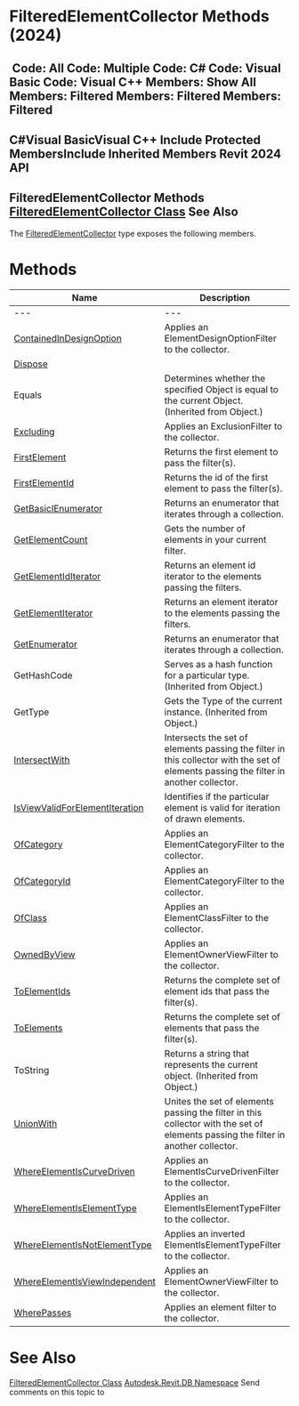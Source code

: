 # FilteredElementCollector Methods (2024)

﻿
 Code: All Code: Multiple Code: C# Code: Visual Basic Code: Visual C++  Members: Show All Members: Filtered Members: Filtered Members: Filtered   
---  
C#Visual BasicVisual C++
Include Protected MembersInclude Inherited Members
Revit 2024 API  
---  
FilteredElementCollector Methods  
[FilteredElementCollector Class](263cf06b-98be-6f91-c4da-fb47d01688f3.md "FilteredElementCollector Class") See Also  
---  
The [FilteredElementCollector](263cf06b-98be-6f91-c4da-fb47d01688f3.md "FilteredElementCollector Class") type exposes the following members.
# Methods
| Name | Description |
| --- | --- |
| --- | --- | --- |
| [ContainedInDesignOption](92a2be0f-f632-2337-5bdd-ae3e832f3c33.md "ContainedInDesignOption Method") | Applies an ElementDesignOptionFilter to the collector. |
| [Dispose](c23c8781-f645-c059-7db5-d0cfd732dda1.md "Dispose Method") |
| Equals | Determines whether the specified Object is equal to the current Object. (Inherited from Object.) |
| [Excluding](80e23fdc-c005-163b-5643-38d84411a73d.md "Excluding Method") | Applies an ExclusionFilter to the collector. |
| [FirstElement](c8c1cae0-4ac8-a309-e915-6d491137d47e.md "FirstElement Method") | Returns the first element to pass the filter(s). |
| [FirstElementId](b1b42ac5-e816-983a-f44d-5cf441ca1ad9.md "FirstElementId Method") | Returns the id of the first element to pass the filter(s). |
| [GetBasicIEnumerator](07236f22-1721-1f6e-0fb6-f03709923430.md "GetBasicIEnumerator Method") | Returns an enumerator that iterates through a collection. |
| [GetElementCount](886aabfd-ea87-e54c-d108-37d09a44d612.md "GetElementCount Method") | Gets the number of elements in your current filter. |
| [GetElementIdIterator](0b1cdbeb-21ce-a4c5-6cae-253595818085.md "GetElementIdIterator Method") | Returns an element id iterator to the elements passing the filters. |
| [GetElementIterator](7113e21c-90f8-8f58-3b00-407fc1cd56e0.md "GetElementIterator Method") | Returns an element iterator to the elements passing the filters. |
| [GetEnumerator](746ac65b-35c2-d0db-53d7-4fe0fd61ab1f.md "GetEnumerator Method") | Returns an enumerator that iterates through a collection. |
| GetHashCode | Serves as a hash function for a particular type.  (Inherited from Object.) |
| GetType | Gets the Type of the current instance. (Inherited from Object.) |
| [IntersectWith](5b204fc8-7702-cf7e-346a-3a4c1767924b.md "IntersectWith Method") | Intersects the set of elements passing the filter in this collector with the set of elements passing the filter in another collector. |
| [IsViewValidForElementIteration](9c7f3f9c-aa8a-8077-9235-ff1058c8b20b.md "IsViewValidForElementIteration Method") | Identifies if the particular element is valid for iteration of drawn elements. |
| [OfCategory](c3523c35-4a07-9723-3c28-de3cc47b2ad0.md "OfCategory Method") | Applies an ElementCategoryFilter to the collector. |
| [OfCategoryId](63304108-73f8-844e-82fc-5b8fad9839b0.md "OfCategoryId Method") | Applies an ElementCategoryFilter to the collector. |
| [OfClass](b0a5f22c-6951-c3af-cd29-1f28f574035d.md "OfClass Method") | Applies an ElementClassFilter to the collector. |
| [OwnedByView](54f2107a-bd87-41fe-dd00-385253ba5915.md "OwnedByView Method") | Applies an ElementOwnerViewFilter to the collector. |
| [ToElementIds](bfb8c8a2-aa2f-b1bc-7d57-7e3f7d39fcae.md "ToElementIds Method") | Returns the complete set of element ids that pass the filter(s). |
| [ToElements](732b4a0d-62d8-b86d-120b-8ea3d9713b34.md "ToElements Method") | Returns the complete set of elements that pass the filter(s). |
| ToString | Returns a string that represents the current object. (Inherited from Object.) |
| [UnionWith](957cc5cb-5c7f-cac9-ec86-35afe824c432.md "UnionWith Method") | Unites the set of elements passing the filter in this collector with the set of elements passing the filter in another collector. |
| [WhereElementIsCurveDriven](3f3269fc-367c-1fec-9ddb-d0b54ecc4f0e.md "WhereElementIsCurveDriven Method") | Applies an ElementIsCurveDrivenFilter to the collector. |
| [WhereElementIsElementType](77793daa-5a26-b4d6-9019-4d998a55099e.md "WhereElementIsElementType Method") | Applies an ElementIsElementTypeFilter to the collector. |
| [WhereElementIsNotElementType](061cbbb9-26f1-a8f8-a4b2-3d7ff0105199.md "WhereElementIsNotElementType Method") | Applies an inverted ElementIsElementTypeFilter to the collector. |
| [WhereElementIsViewIndependent](38b15459-9ffe-204a-0193-47c3a1b5e6e2.md "WhereElementIsViewIndependent Method") | Applies an ElementOwnerViewFilter to the collector. |
| [WherePasses](42d4eef3-55a1-2739-0ef8-6bc1d9fc2755.md "WherePasses Method") | Applies an element filter to the collector. |

# See Also
[FilteredElementCollector Class](263cf06b-98be-6f91-c4da-fb47d01688f3.md "FilteredElementCollector Class")
[Autodesk.Revit.DB Namespace](87546ba7-461b-c646-cbb1-2cb8f5bff8b2.md "Autodesk.Revit.DB Namespace")
Send comments on this topic to 